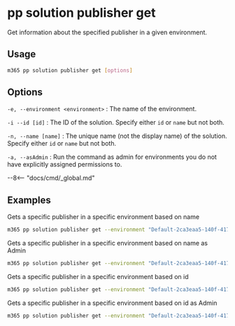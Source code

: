 # pp solution publisher get

Get information about the specified publisher in a given environment.

## Usage

```sh
m365 pp solution publisher get [options]
```

## Options

`-e, --environment <environment>`
: The name of the environment.

`-i --id [id]`
: The ID of the solution. Specify either `id` or `name` but not both.

`-n, --name [name]`
: The unique name (not the display name) of the solution. Specify either `id` or `name` but not both.

`-a, --asAdmin`
: Run the command as admin for environments you do not have explicitly assigned permissions to.

--8<-- "docs/cmd/_global.md"

## Examples

Gets a specific publisher in a specific environment based on name

```sh
m365 pp solution publisher get --environment "Default-2ca3eaa5-140f-4175-8261-3272edf9f339" --name "MicrosoftCorporation"
```

Gets a specific publisher in a specific environment based on name as Admin

```sh
m365 pp solution publisher get --environment "Default-2ca3eaa5-140f-4175-8261-3272edf9f339" --name "MicrosoftCorporation" --asAdmin
```

Gets a specific publisher in a specific environment based on id

```sh
m365 pp solution publisher get --environment "Default-2ca3eaa5-140f-4175-8261-3272edf9f339" --id "ee62fd63-e49e-4c09-80de-8fae1b9a427e"
```

Gets a specific publisher in a specific environment based on id as Admin

```sh
m365 pp solution publisher get --environment "Default-2ca3eaa5-140f-4175-8261-3272edf9f339" --id "ee62fd63-e49e-4c09-80de-8fae1b9a427e" --asAdmin
```
